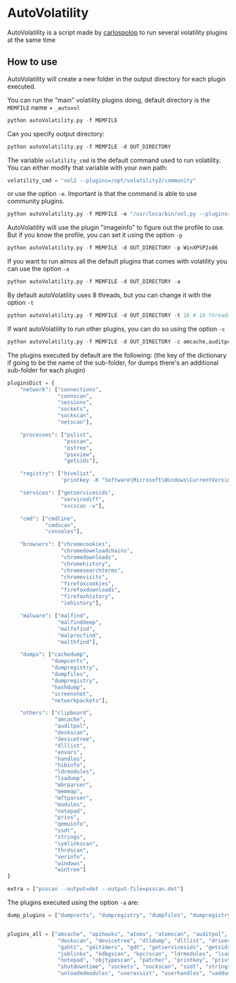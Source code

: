 # AutoVolatility

AutoVolatility is a script made by [carlospolop](https://github.com/carlospolop) to run several volatility plugins at the same time

## How to use

AutoVolatility will create a new folder in the output directory for each plugin executed.

You can run the "main" volatility plugins doing, default directory is the `MEMFILE` name + `_autovol`
```python
python autoVolatility.py -f MEMFILE
``` 

Can you specify output directory:
```python
python autoVolatility.py -f MEMFILE -d OUT_DIRECTORY
``` 

The variable `volatility_cmd` is the default command used to run volatility. You can either modify that variable with your own path:
```python
volatility_cmd = "vol2 --plugins=/opt/volatility2/community"
```
or use the option `-e`. Important is that the command is able to use community plugins.
```python
python autoVolatility.py -f MEMFILE -e "/usr/loca/bin/vol.py --plugins==/path/to/plugins"
```

AutoVolatility will use the plugin "imageinfo" to figure out the profile to use. But if you know the profile, you can set it using the option `-p`

```python
python autoVolatility.py -f MEMFILE -d OUT_DIRECTORY -p WinXPSP2x86
```

If you want to run almos all the default plugins that comes with volatility you can use the option `-a`

```python
python autoVolatility.py -f MEMFILE -d OUT_DIRECTORY -a
```

By default autoVolatility uses 8 threads, but you can change it with the option `-t`

```python
python autoVolatility.py -f MEMFILE -d OUT_DIRECTORY -t 16 # 16 threads
```

If want autoVolatility to run other plugins, you can do so using the option `-c`

```python
python autoVolatility.py -f MEMFILE -d OUT_DIRECTORY -c amcache,auditpol,cachedump,clipboard,cmdline,cmdscan # Only these plugins will be executed
```

The plugins executed by default are the following:
(the key of the dictionary if going to be the name of the sub-folder, for dumps there's an additional sub-folder for each plugin)

```python
pluginsDict = {
    "network": ["connections",
                "connscan",
                "sessions",
                "sockets",
                "sockscan",
                "netscan"],

    "processes": ["pslist",
                  "psscan",
                  "pstree",
                  "psxview",
                  "getsids"],

    "registry": ["hivelist",
                 'printkey -K "Software\Microsoft\Windows\CurrentVersion\Run"'],

    "services": ["getservicesids",
                 "servicediff",
                 "svcscan -v"],

    "cmd": ["cmdline",
            "cmdscan",
            "consoles"],

    "browsers": ["chromecookies",
                 "chromedownloadchains",
                 "chromedownloads",
                 "chromehistory",
                 "chromesearchterms",
                 "chromevisits",
                 "firefoxcookies",
                 "firefoxdownloads",
                 "firefoxhistory",
                 "iehistory"],

    "malware": ["malfind",
                "malfinddeep",
                "malfofind",
                "malprocfind",
                "malthfind"],

    "dumps": ["cachedump",
              "dumpcerts",
              "dumpregistry",
              "dumpfiles",
              "dumpregistry",
              "hashdump",
              "screenshot",
              "networkpackets"],

    "others": ["clipboard",
               "amcache",
               "auditpol",
               "deskscan",
               "devicetree",
               "dlllist",
               "envars",
               "handles",
               "hibinfo",
               "ldrmodules",
               "lsadump",
               "mbrparser",
               "memmap",
               "mftparser",
               "modules",
               "notepad",
               "privs",
               "qemuinfo",
               "ssdt",
               "strings",
               "symlinkscan",
               "thrdscan",
               "verinfo",
               "windows",
               "wintree"]
}

extra = ["psscan --output=dot --output-file=psscan.dot"]
```

The plugins executed using the option `-a` are:

```python
dump_plugins = ["dumpcerts", "dumpregistry", "dumpfiles", "dumpregistry"]


plugins_all = ["amcache", "apihooks", "atoms", "atomscan", "auditpol", "bigpools", "bioskbd", "cachedump", "callbacks", "clipboard", "cmdline", "cmdscan", "connections", "connscan", "consoles", "crashinfo",
                "deskscan", "devicetree", "dlldump", "dlllist", "driverirp", "drivermodule", "driverscan", "editbox", "envars", "eventhooks", "evtlogs", "filescan", 
                "gahti", "gditimers", "gdt", "getservicesids", "getsids", "handles", "hashdump", "hibinfo", "hivelist", "hivescan", "hpakextract", "hpakinfo", "idt", "iehistory", "imagecopy", "imageinfo",
                "joblinks", "kdbgscan", "kpcrscan", "ldrmodules", "lsadump", "malfind", "mbrparser", "memdump", "memmap", "messagehooks", "mftparser", "moddump", "modscan", "modules", "multiscan", "mutantscan",
                "notepad", "objtypescan", "patcher", "printkey", "privs", "procdump", "pslist", "psscan", "pstree", "psxview", "qemuinfo", "raw2dmp", "screenshot", "servicediff", "sessions", "shellbags", "shimcache",
                "shutdowntime", "sockets", "sockscan", "ssdt", "strings", "svcscan", "symlinkscan", "thrdscan", "threads", "timeliner", "timers", "truecryptmaster", "truecryptpassphrase", "truecryptsummary",
                "unloadedmodules", "userassist", "userhandles", "vaddump", "vadinfo", "vadtree", "vadwalk", "vboxinfo", "verinfo", "vmwareinfo", "windows", "wintree", "wndscan"]


```
